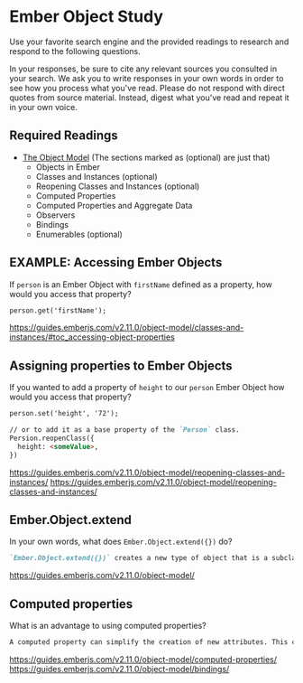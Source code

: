 # Ember Object Study

Use your favorite search engine and the provided readings to research and
respond to the following questions.

In your responses, be sure to cite any relevant sources you consulted in your
search. We ask you to write responses in your own words in order to see how you
process what you've read. Please do not respond with direct quotes from source
material. Instead, digest what you've read and repeat it in your own voice.

## Required Readings

-   [The Object Model](https://guides.emberjs.com/v2.11.0/object-model/) (The sections marked as (optional) are just that)
    - Objects in Ember
    - Classes and Instances (optional)
    - Reopening Classes and Instances (optional)
    - Computed Properties
    - Computed Properties and Aggregate Data
    - Observers
    - Bindings
    - Enumerables (optional)

## EXAMPLE: Accessing Ember Objects

If `person` is an Ember Object with `firstName` defined as a property, how would you access that property?

```md
person.get('firstName');
```
https://guides.emberjs.com/v2.11.0/object-model/classes-and-instances/#toc_accessing-object-properties

## Assigning properties to Ember Objects

If you wanted to add a property of `height` to our `person` Ember Object how would you access that property?

```md
person.set('height', '72');

// or to add it as a base property of the `Person` class.
Persion.reopenClass({
  height: <someValue>,
})
```
https://guides.emberjs.com/v2.11.0/object-model/reopening-classes-and-instances/
https://guides.emberjs.com/v2.11.0/object-model/reopening-classes-and-instances/

## Ember.Object.extend

In your own words, what does `Ember.Object.extend({})` do?

```md
`Ember.Object.extend({})` creates a new type of object that is a subclass of an Ember Object. Ember Objects support the obeservation of property values so that these they can use Ember's binding system. They also feature a class system and have some helpful built in methods like `get()` and `set()`.
```
https://guides.emberjs.com/v2.11.0/object-model/

## Computed properties

What is an advantage to using computed properties?

```md
A computed property can simplify the creation of new attributes. This can be especially useful in transforming/manipulating static value properties into other useful properties. One nice thing about computed properties is that when their underlying data changes, the computed property will change with it. Additionally, they can be used to bind properties to the values of other objects.
```
https://guides.emberjs.com/v2.11.0/object-model/computed-properties/
https://guides.emberjs.com/v2.11.0/object-model/bindings/

